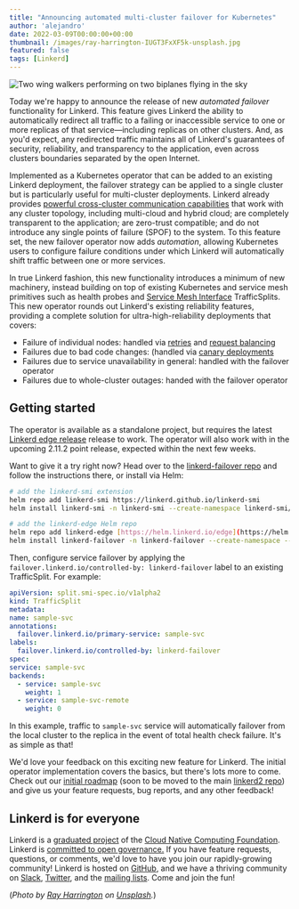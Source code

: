 ```yaml
---
title: "Announcing automated multi-cluster failover for Kubernetes"
author: 'alejandro'
date: 2022-03-09T00:00:00+00:00
thumbnail: /images/ray-harrington-IUGT3FxXF5k-unsplash.jpg
featured: false
tags: [Linkerd]
---
```


![Two wing walkers performing on two biplanes flying in the sky](/images/ray-harrington-IUGT3FxXF5k-unsplash.jpg)

Today we're happy to announce the release of new _automated failover_
functionality for Linkerd. This feature gives Linkerd the ability to
automatically redirect all traffic to a failing or inaccessible service to one
or more replicas of that service—including replicas on other clusters. And, as
you'd expect, any redirected traffic maintains all of Linkerd's guarantees of
security, reliability, and transparency to the application, even across clusters
boundaries separated by the open Internet.

Implemented as a Kubernetes operator that can be added to an existing Linkerd
deployment, the failover strategy can be applied to a single cluster but is
particularly useful for multi-cluster deployments. Linkerd already provides
[powerful cross-cluster communication
capabilities](https://linkerd.io/2/features/multicluster/) that work with any
cluster topology, including multi-cloud and hybrid cloud; are completely
transparent to the application; are zero-trust compatible; and do not introduce
any single points of failure (SPOF) to the system. To this feature set, the new
failover operator now adds _automation_, allowing Kubernetes users to configure
failure conditions under which Linkerd will automatically shift traffic between
one or more services.

In true Linkerd fashion, this new functionality introduces a minimum of new
machinery, instead building on top of existing Kubernetes and service mesh
primitives such as health probes and [Service Mesh
Interface](https://smi-spec.io/) TrafficSplits. This new operator rounds out
Linkerd's existing reliability features, providing a complete solution for
ultra-high-reliability deployments that covers:

* Failure of individual nodes: handled via
  [retries](https://linkerd.io/2/features/retries-and-timeouts/) and [request
  balancing](https://linkerd.io/2/features/load-balancing/)
* Failures due to bad code changes: (handled via [canary
  deployments](https://linkerd.io/2.11/features/traffic-split/)
* Failures due to service unavailability in general: handled with the failover operator
* Failures due to whole-cluster outages: handed with the failover operator

## Getting started

The operator is available as a standalone project, but requires the latest
[Linkerd edge release](https://linkerd.io/edge/) release to work. The operator
will also work with in the upcoming 2.11.2 point release, expected within the
next few weeks.

Want to give it a try right now? Head over to the [linkerd-failover
repo](https://github.com/linkerd/linkerd-failover) and follow the instructions
there, or install via Helm:

```bash
# add the linkerd-smi extension
helm repo add linkerd-smi https://linkerd.github.io/linkerd-smi
helm install linkerd-smi -n linkerd-smi --create-namespace linkerd-smi/linkerd-smi

# add the linkerd-edge Helm repo
helm repo add linkerd-edge [https://helm.linkerd.io/edge](https://helm.linkerd.io/edge)
helm install linkerd-failover -n linkerd-failover --create-namespace --devel linkerd-edge/linkerd-failover
```

Then, configure service failover by applying the
`failover.linkerd.io/controlled-by: linkerd-failover` label to an existing
TrafficSplit. For example:

```yaml
apiVersion: split.smi-spec.io/v1alpha2
kind: TrafficSplit
metadata:
name: sample-svc
annotations:
  failover.linkerd.io/primary-service: sample-svc
labels:
  failover.linkerd.io/controlled-by: linkerd-failover
spec:
service: sample-svc
backends:
  - service: sample-svc
    weight: 1
  - service: sample-svc-remote
    weight: 0
```

In this example, traffic to `sample-svc` service will automatically failover
from the local cluster to the replica in the event of total health check
failure. It's as simple as that!

We'd love your feedback on this exciting new feature for Linkerd. The initial
operator implementation covers the basics, but there's lots more to come. Check
out our [initial roadmap](https://github.com/linkerd/linkerd-failover/issues)
(soon to be moved to the main [linkerd2
repo](https://github.com/linkerd/linkerd2)) and give us your feature requests,
bug reports, and any other feedback!

## Linkerd is for everyone

Linkerd is a [graduated project](/2021/07/28/announcing-cncf-graduation/) of the
[Cloud Native Computing Foundation](https://cncf.io/). Linkerd is [committed to
open
governance.](https://linkerd.io/2019/10/03/linkerds-commitment-to-open-governance/)
If you have feature requests, questions, or comments, we'd love to have you join
our rapidly-growing community! Linkerd is hosted on
[GitHub](https://github.com/linkerd/), and we have a thriving community on
[Slack](https://slack.linkerd.io/), [Twitter](https://twitter.com/linkerd), and
the [mailing lists](https://linkerd.io/2/get-involved/). Come and join the fun!

(*Photo by [Ray Harrington](https://unsplash.com/@raymondo600?utm_source=unsplash&utm_medium=referral&utm_content=creditCopyText)
on
[Unsplash](https://unsplash.com/?utm_source=unsplash&utm_medium=referral&utm_content=creditCopyText).*)
